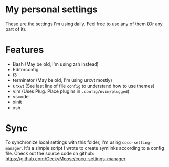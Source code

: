 # My personal settings
These are the settings I'm using daily.
Feel free to use any of them (Or any part of it).


# Features
- Bash (May be old, I'm using zsh instead)
- Editorconfig
- i3
- terminator (May be old, I'm using urxvt mostly)
- urxvt (See last line of file `config` to understand how to use themes)
- vim (Uses Plug. Place plugins in `.config/nvim/plugged`)
- vscode
- xinit
- xsh


# Sync
To synchronize local settings with this folder, I'm using `coco-setting-manager`.
It's a simple script I wrote to create symlinks according to a config file.
Check out the source code on github: https://github.com/GeekyMoose/coco-settings-manager
